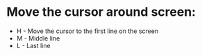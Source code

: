 # Move the cursor around screen:  

- H - Move the cursor to the first line on the screen
- M - Middle line
- L - Last line
